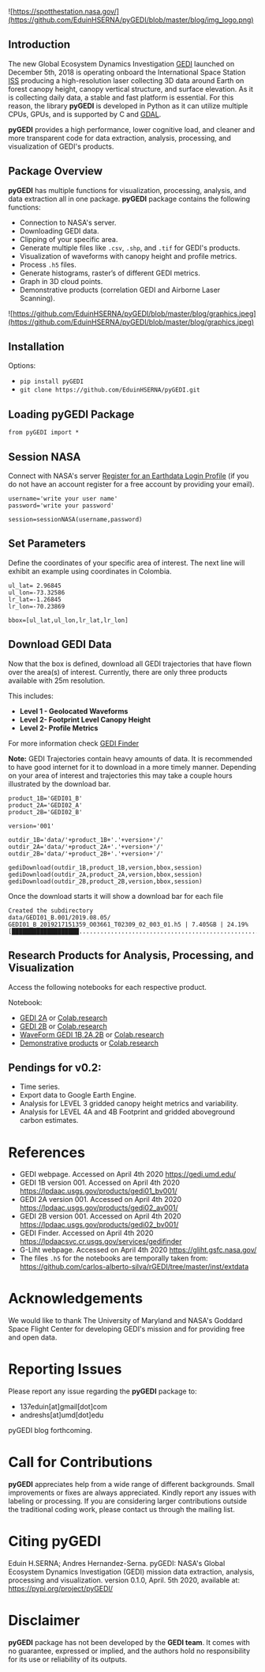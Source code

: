 ![https://spotthestation.nasa.gov/](https://github.com/EduinHSERNA/pyGEDI/blob/master/blog/img_logo.png)

## Introduction
The new Global Ecosystem Dynamics Investigation [GEDI](https://gedi.umd.edu/) launched on December 5th, 2018 is operating onboard the International Space Station [ISS](https://spotthestation.nasa.gov/) producing a high-resolution laser collecting 3D data around Earth on forest canopy height, canopy vertical structure, and surface elevation. As it is collecting daily data, a stable and fast platform is essential. For this reason, the library __pyGEDI__ is developed in Python as it can utilize multiple CPUs, GPUs, and is supported by C and [GDAL](https://github.com/OSGeo/gdal). 

__pyGEDI__ provides a high performance, lower cognitive load, and cleaner and more transparent code for data extraction, analysis, processing, and visualization of GEDI's products.

## Package Overview 
__pyGEDI__ has multiple functions for visualization, processing, analysis, and data extraction all in one package. __pyGEDI__ package contains the following functions:  
- Connection to NASA's server.  
- Downloading GEDI data.   
- Clipping of your specific area.  
- Generate multiple files like `.csv`, `.shp`, and `.tif` for GEDI's products.  
- Visualization of waveforms with canopy height and profile metrics.  
- Process `.h5` files.  
- Generate histograms, raster’s of different GEDI metrics.  
- Graph in 3D cloud points.  
- Demonstrative products (correlation GEDI and Airborne Laser Scanning).

![https://github.com/EduinHSERNA/pyGEDI/blob/master/blog/graphics.jpeg](https://github.com/EduinHSERNA/pyGEDI/blob/master/blog/graphics.jpeg)


## Installation  

Options:  
- `pip install pyGEDI`  
- `git clone https://github.com/EduinHSERNA/pyGEDI.git`  

## Loading pyGEDI Package
`from pyGEDI import *`
## Session NASA  
Connect with NASA's server [Register for an Earthdata Login Profile](https://urs.earthdata.nasa.gov/users/new) (if you do not have an account register for a free account by providing your email).  
```
username='write your user name'
password='write your password'

session=sessionNASA(username,password)
```
## Set Parameters  
Define the coordinates of your specific area of interest. The next line will exhibit an example using coordinates in Colombia.
```  
ul_lat= 2.96845  
ul_lon=-73.32586
lr_lat=-1.26845
lr_lon=-70.23869  

bbox=[ul_lat,ul_lon,lr_lat,lr_lon]
```
## Download GEDI Data  
Now that the box is defined, download all GEDI trajectories that have flown over the area(s) of interest. Currently, there are only three products available with 25m resolution.  

This includes:  
- **Level 1 - Geolocated Waveforms**
- **Level 2- Footprint Level Canopy Height**  
- **Level 2- Profile Metrics**  

For more information check [GEDI Finder](https://lpdaacsvc.cr.usgs.gov/services/gedifinder)  

**Note:** GEDI Trajectories contain heavy amounts of data. It is recommended to have good internet for it to download in a more timely manner. Depending on your area of interest and trajectories this may take a couple hours illustrated by the download bar.
```
product_1B='GEDI01_B'
product_2A='GEDI02_A'
product_2B='GEDI02_B'

version='001'

outdir_1B='data/'+product_1B+'.'+version+'/'
outdir_2A='data/'+product_2A+'.'+version+'/'
outdir_2B='data/'+product_2B+'.'+version+'/'

gediDownload(outdir_1B,product_1B,version,bbox,session)
gediDownload(outdir_2A,product_2A,version,bbox,session)
gediDownload(outdir_2B,product_2B,version,bbox,session)
```
Once the download starts it will show a download bar for each file

```
Created the subdirectory   
data/GEDI01_B.001/2019.08.05/
GEDI01_B_2019217151359_O03661_T02309_02_003_01.h5 | 7.405GB | 24.19%   
[███████████████████......................................................]
```

## Research Products for Analysis, Processing, and Visualization    
Access the following notebooks for each respective product.

Notebook:
- [GEDI 2A](https://github.com/EduinHSERNA/pyGEDI/blob/master/notebook/GEDI2_A.ipynb) or [Colab.research](https://colab.research.google.com/drive/17yg17WSpZQr_9Aq2yOHUZumbR-ywM39I)
- [GEDI 2B](https://github.com/EduinHSERNA/pyGEDI/blob/master/notebook/GEDI2_B.ipynb) or [Colab.research](https://colab.research.google.com/drive/1KMxx7WdH4t55vHVx61HKRp_97Tc2-Mk4)
- [WaveForm GEDI 1B,2A,2B](https://github.com/EduinHSERNA/pyGEDI/blob/master/notebook/GEDI_Waveforms.ipynb) or [Colab.research](https://colab.research.google.com/drive/1NnG21nC6ubioMI6rnlRtYgjAp6lcMX0q)
- [Demonstrative products](https://github.com/EduinHSERNA/pyGEDI/blob/master/notebook/Demonstrative%20products.ipynb) or  [Colab.research](https://colab.research.google.com/drive/1LMfL0ssvP1jtWZLdKEZAhl9FOgXXkI8B)
  
## Pendings for v0.2:  
- Time series.  
- Export data to Google Earth Engine.
- Analysis for LEVEL 3 gridded canopy height metrics and variability.
- Analysis for LEVEL 4A and 4B Footprint and gridded aboveground carbon estimates.  
  
# References
- GEDI webpage. Accessed on April 4th 2020 https://gedi.umd.edu/  
- GEDI 1B version 001. Accessed on April 4th 2020 https://lpdaac.usgs.gov/products/gedi01_bv001/  
- GEDI 2A version 001. Accessed on April 4th 2020 https://lpdaac.usgs.gov/products/gedi02_av001/  
- GEDI 2B version 001. Accessed on April 4th 2020 https://lpdaac.usgs.gov/products/gedi02_bv001/  
- GEDI Finder. Accessed on April 4th 2020 https://lpdaacsvc.cr.usgs.gov/services/gedifinder  
- G-Liht webpage. Accessed on April 4th 2020 https://gliht.gsfc.nasa.gov/  
- The files `.h5` for the notebooks are temporally taken from: https://github.com/carlos-alberto-silva/rGEDI/tree/master/inst/extdata   

# Acknowledgements
We would like to thank The University of Maryland and NASA's Goddard Space Flight Center for developing GEDI's mission and for providing free and open data.

# Reporting Issues
Please report any issue regarding the __pyGEDI__ package to:  

- 137eduin[at]gmail[dot]com  
- andreshs[at]umd[dot]edu

pyGEDI blog forthcoming.

# Call for Contributions
__pyGEDI__ appreciates help from a wide range of different backgrounds. Small improvements or fixes are always appreciated. Kindly report any issues with labeling or processing. If you are considering larger contributions outside the traditional coding work, please contact us through the mailing list.


# Citing pyGEDI
Eduin H.SERNA; Andres Hernandez-Serna. pyGEDI: NASA's Global Ecosystem Dynamics Investigation (GEDI) mission data extraction, analysis, processing and visualization. version 0.1.0, April. 5th 2020, available at: https://pypi.org/project/pyGEDI/


# Disclaimer
__pyGEDI__ package has not been developed by the __GEDI team__. It comes with no guarantee, expressed or implied, and the authors hold no responsibility for its use or reliability of its outputs.

